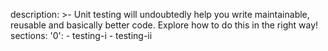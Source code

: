 description: >-
  Unit testing will undoubtedly help you write maintainable, reusable and
  basically better code. Explore how to do this in the right way!
sections:
  '0':
    - testing-i
    - testing-ii
